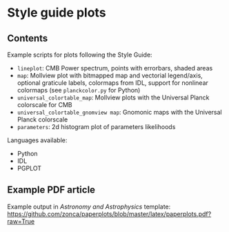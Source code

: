 Style guide plots
=================

Contents
--------

Example scripts for plots following the Style Guide:

 * `lineplot`: CMB Power spectrum, points with errorbars, shaded areas
 * `map`: Mollview plot with bitmapped map and vectorial legend/axis, optional graticule labels, 
  colormaps from IDL, support for nonlinear colormaps (see `planckcolor.py` for Python)
 * `universal_colortable_map`: Mollview plots with the Universal Planck colorscale for CMB
 * `universal_colortable_gnomview map`: Gnomonic maps with the Universal Planck colorscale
 * `parameters`: 2d histogram plot of parameters likelihoods

Languages available:

  * Python
  * IDL
  * PGPLOT

Example PDF article
-------------------

Example output in *Astronomy and Astrophysics* template:
<https://github.com/zonca/paperplots/blob/master/latex/paperplots.pdf?raw=True>

